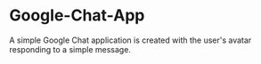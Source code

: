# Google-Chat-App
A simple Google Chat application is created with the user's avatar responding to a simple message.
